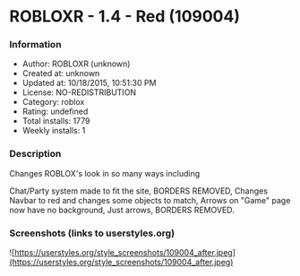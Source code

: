 # ROBLOXR - 1.4 - Red (109004)

### Information
- Author: ROBLOXR (unknown)
- Created at: unknown
- Updated at: 10/18/2015, 10:51:30 PM
- License: NO-REDISTRIBUTION
- Category: roblox
- Rating: undefined
- Total installs: 1779
- Weekly installs: 1


### Description
Changes ROBLOX's look in so many ways including

Chat/Party system made to fit the site,
BORDERS REMOVED,
Changes Navbar to red and changes some objects to match,
Arrows on "Game" page now have no background, Just arrows,
BORDERS REMOVED.


### Screenshots (links to userstyles.org)
![https://userstyles.org/style_screenshots/109004_after.jpeg](https://userstyles.org/style_screenshots/109004_after.jpeg)


